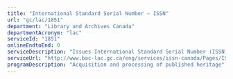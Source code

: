 ```yaml
---
title: "International Standard Serial Number – ISSN"
url: "gc/lac/1851"
department: "Library and Archives Canada"
departmentAcronym: "lac"
serviceId: "1851"
onlineEndtoEnd: 0
serviceDescription: "Issues International Standard Serial Number (ISSN) - unique code for identifying serial publications such as periodicals, magazines, journals, newspapers, annuals, and monographic series."
serviceUrl: "http://www.bac-lac.gc.ca/eng/services/issn-canada/Pages/ISSN-confirm-form.aspx"
programDescription: "Acquisition and processing of published heritage"
---
```


